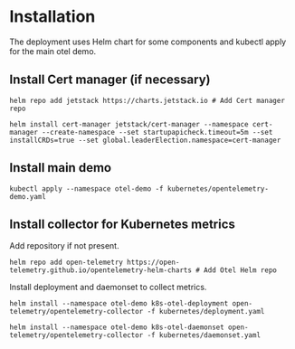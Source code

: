 # Installation

The deployment uses Helm chart for some components and kubectl apply for the main otel demo. 

## Install Cert manager (if necessary)

```
helm repo add jetstack https://charts.jetstack.io # Add Cert manager repo

helm install cert-manager jetstack/cert-manager --namespace cert-manager --create-namespace --set startupapicheck.timeout=5m --set installCRDs=true --set global.leaderElection.namespace=cert-manager
```

## Install main demo

```
kubectl apply --namespace otel-demo -f kubernetes/opentelemetry-demo.yaml
```

## Install collector for Kubernetes metrics

Add repository if not present. 

```
helm repo add open-telemetry https://open-telemetry.github.io/opentelemetry-helm-charts # Add Otel Helm repo
```

Install deployment and daemonset to collect metrics. 

```
helm install --namespace otel-demo k8s-otel-deployment open-telemetry/opentelemetry-collector -f kubernetes/deployment.yaml 

helm install --namespace otel-demo k8s-otel-daemonset open-telemetry/opentelemetry-collector -f kubernetes/daemonset.yaml 
```

